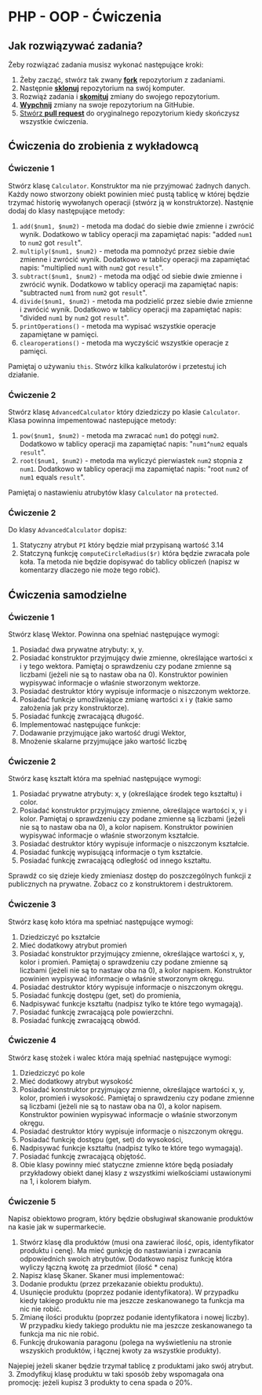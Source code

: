 # PHP - OOP - Ćwiczenia 

## Jak rozwiązywać zadania?

Żeby rozwiązać zadania musisz wykonać następujące kroki:

1. Żeby zacząć, stwórz tak zwany [**fork**][forking] repozytorium z zadaniami.
1. Następnie [**sklonuj**][ref-clone] repozytorium na swój komputer.
1. Rozwiąż zadania i [**skomituj**][ref-commit] zmiany do swojego repozytorium.
1. [**Wypchnij**][ref-push] zmiany na swoje repozytorium na GitHubie.
1. [Stwórz **pull request**][pull-request] do oryginalnego repozytorium kiedy skończysz wszystkie ćwiczenia.


## Ćwiczenia do zrobienia z wykładowcą

### Ćwiczenie 1
Stwórz klasę ```Calculator```. Konstruktor ma nie przyjmować żadnych danych. Każdy nowo stworzony obiekt powinien mieć pustą tablicę w której będzie trzymać historię wywołanych operacji (stwórz ją w konstruktorze).
Nastęnie dodaj do klasy następujące metody:

1. ```add($num1, $num2)``` - metoda ma dodać do siebie dwie zmienne i zwrócić wynik. Dodatkowo w tablicy operacji ma zapamiętać napis: "added ```num1``` to ```num2``` got ```result```".
2. ```multiply($num1, $num2)``` - metoda ma pomnożyć przez siebie dwie zmienne i zwrócić wynik. Dodatkowo w tablicy operacji ma zapamiętać napis: "multiplied ```num1``` with ```num2``` got ```result```".  
3. ```subtract($num1, $num2)``` - metoda ma odjąć od siebie dwie zmienne i zwrócić wynik. Dodatkowo w tablicy operacji ma zapamiętać napis: "subtracted ```num1``` from ```num2``` got ```result```".  
4. ```divide($num1, $num2)``` - metoda ma podzielić przez siebie dwie zmienne i zwrócić wynik. Dodatkowo w tablicy operacji ma zapamiętać napis: "divided ```num1``` by ```num2``` got ```result```".  
5. ```printOperations()``` - metoda ma wypisać wszystkie operacje zapamiętane w pamięci.
6. ```clearoperations()``` - metoda ma wyczyścić wszystkie operacje z pamięci.

Pamiętaj o używaniu ```this```.
Stwórz kilka kalkulatorów i przetestuj ich działanie.

### Ćwiczenie 2
Stwórz klasę ```AdvancedCalculator``` który dziedziczy po klasie ```Calculator```. 
Klasa powinna impementować nastepujące metody:

1. ```pow($num1, $num2)``` - metoda ma zwracać ```num1``` do potęgi ```num2```. Dodatkowo w tablicy operacji ma zapamiętać napis: "```num1```^```num2``` equals ```result```".
2. ```root($num1, $num2)``` - metoda ma wyliczyć pierwiastek ```num2``` stopnia z ```num1```. Dodatkowo w tablicy operacji ma zapamiętać napis: "root ```num2``` of ```num1``` equals ```result```".  

Pamiętaj o nastawieniu atrubytów klasy ```Calculator``` na ```protected```. 

### Ćwiczenie 2
Do klasy ```AdvancedCalculator``` dopisz:

1. Statyczny atrybut ```PI``` który będzie miał przypisaną wartość 3.14
2. Statczyną funkcję ```computeCircleRadius($r)``` która będzie zwracała pole koła. Ta metoda nie będzie dopisywać do tablicy obliczeń (napisz w komentarzy dlaczego nie może tego robić).

## Ćwiczenia samodzielne

### Ćwiczenie 1
Stwórz klasę Wektor. Powinna ona spełniać następujące wymogi:

1. Posiadać dwa prywatne atrybuty: x, y.
2. Posiadać konstruktor przyjmujący dwie zmienne, określające wartości x i y tego wektora. Pamiętaj o sprawdzeniu czy podane zmienne są liczbami (jeżeli nie są to nastaw oba na 0). Konstruktor powinien wypisywać informacje o właśnie stworzonym wektorze.
3. Posiadać destruktor który wypisuje informacje o niszczonym wektorze.
4. Posiadać funkcje umożliwiające zmianę wartości x i y (takie samo założenia jak przy konstruktorze).
5. Posiadać funkcję zwracającą długość.
6. Implementować następujące funkcje: 
  1. Dodawanie przyjmujące jako wartość drugi Wektor, 
  2. Mnożenie skalarne przyjmujące jako wartość liczbę

### Ćwiczenie 2
Stwórz kasę kształt która ma spełniać następujące wymogi:

1. Posiadać prywatne atrybuty: x, y (określające środek tego kształtu) i color.
2. Posiadać konstruktor przyjmujący zmienne, określające wartości x, y i kolor. Pamiętaj o sprawdzeniu czy podane zmienne są liczbami (jeżeli nie są to nastaw oba na 0), a kolor napisem. Konstruktor powinien wypisywać informacje o właśnie stworzonym kształcie.
3. Posiadać destruktor który wypisuje informacje o niszczonym kształcie.
4. Posiadać funkcję wypisującą informacje o tym kształcie.
5. Posiadać funkcję zwracającą odległość od innego kształtu.

Sprawdź co się dzieje kiedy zmieniasz dostęp do poszczególnych funkcji z publicznych na prywatne. Zobacz co z konstruktorem i destruktorem.

### Ćwiczenie 3
Stwórz kasę koło która ma spełniać następujące wymogi:

1. Dziedziczyć po kształcie
2. Mieć dodatkowy atrybut promień
3. Posiadać konstruktor przyjmujący zmienne, określające wartości x, y, kolor i promień. Pamiętaj o sprawdzeniu czy podane zmienne są liczbami (jeżeli nie są to nastaw oba na 0), a kolor napisem. Konstruktor powinien wypisywać informacje o właśnie stworzonym okręgu.
4. Posiadać destruktor który wypisuje informacje o niszczonym okręgu.
5. Posiadać funkcję dostępu (get, set) do promienia,
6. Nadpisywać funkcje kształtu (nadpisz tylko te które tego wymagają).
7. Posiadać funkcję zwracającą pole powierzchni.
8. Posiadać funkcję zwracającą obwód.

### Ćwiczenie 4
Stwórz kasę stożek i walec która mają spełniać następujące wymogi:

1. Dziedziczyć po kole
2. Mieć dodatkowy atrybut wysokość
3. Posiadać konstruktor przyjmujący zmienne, określające wartości x, y, kolor, promień i wysokość. Pamiętaj o sprawdzeniu czy podane zmienne są liczbami (jeżeli nie są to nastaw oba na 0), a kolor napisem. Konstruktor powinien wypisywać informacje o właśnie stworzonym okręgu.
4. Posiadać destruktor który wypisuje informacje o niszczonym okręgu.
5. Posiadać funkcję dostępu (get, set) do wysokości,
6. Nadpisywać funkcje kształtu (nadpisz tylko te które tego wymagają).
7. Posiadać funkcję zwracającą objętość.
8. Obie klasy powinny mieć statyczne zmienne które będą posiadały przykładowy obiekt danej klasy z wszystkimi wielkościami ustawionymi na 1, i kolorem białym.

### Ćwiczenie 5
Napisz obiektowo program, który będzie obsługiwał skanowanie produktów na kasie jak w supermarkecie.

1. Stwórz klasę dla produktów (musi ona zawierać ilość, opis, identyfikator produktu i cenę). Ma mieć gunkcję do nastawiania i zwracania odpowiednich swoich atrybutów. Dodatkowo napisz funkcję która wyliczy łączną kwotę za przedmiot (ilość * cena)
2. Napisz klasę Skaner. Skaner musi implementować:
  1. Dodanie produktu (przez przekazanie obiektu produktu).
  2. Usunięcie produktu (poprzez podanie identyfikatora). W przypadku kiedy takiego produktu nie ma jeszcze zeskanowanego ta funkcja ma nic nie robić.
  3. Zmianę ilości produktu (poprzez podanie identyfikatora i nowej liczby). W przypadku kiedy takiego produktu nie ma jeszcze zeskanowanego ta funkcja ma nic nie robić.
  4. Funkcję drukowania paragonu (polega na wyświetleniu na stronie wszyskich produktów,  i łącznej kwoty za wszystkie produkty).
  
  Najepiej jeżeli skaner będzie trzymał tablicę z produktami jako swój atrybut. 
3. Zmodyfikuj klasę produktu w taki sposób żeby wspomagała ona promocję: jeżeli kupisz 3 produkty to cena spada o 20%.


<!-- Links -->
[forking]: https://guides.github.com/activities/forking/
[ref-clone]: http://gitref.org/creating/#clone
[ref-commit]: http://gitref.org/basic/#commit
[ref-push]: http://gitref.org/remotes/#push
[ref-rand]: http://php.net/manual/pl/function.rand.php
[pull-request]: https://help.github.com/articles/creating-a-pull-request
[ref-multiple-forms]: http://stackoverflow.com/a/14071321

